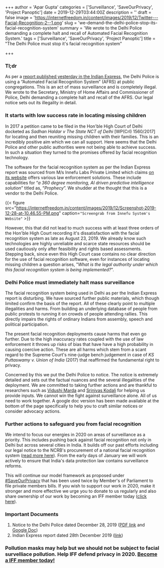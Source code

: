 +++
author = 'Apar Gupta'
categories = ['Surveillance', 'SaveOurPrivacy', 'Project Panoptic']
date = 2019-12-29T03:44:00Z
description = ''
draft = false
image = 'https://internetfreedom.in/content/images/2019/12/Twitter---Facial-Recognition-2--1.png'
slug = 'we-demand-the-delhi-police-stop-its-facial-recognition-system'
summary = 'We wrote to the Delhi Police demanding a complete halt and recall of Automated Facial Recognition System.'
tags = ['Surveillance', 'SaveOurPrivacy', 'Project Panoptic']
title = "The Delhi Police must stop it's facial recognition system"

+++


### Tl;dr

As per a [report published yesterday in the Indian Express](https://indianexpress.com/article/india/police-film-protests-run-its-images-through-face-recognition-software-to-screen-crowd-6188246/), the Delhi Police is using a “Automated Facial Recognition System” (AFRS) at public congregations. This is an act of mass surveillance and is completely illegal. We wrote to the Secretary, Ministry of Home Affairs and Commissioner of Police, Delhi demanding a complete halt and recall of the AFRS. Our legal notice sets out its illegality in detail.

### It starts with low success rate in locating missing children

In 2017 a petition came to be filed in the Hon'ble High Court of Delhi docketed as _Sadhan Haldar v The State NCT of Delhi_ [WP(Crl) 1560/2017] for locating and then reuniting missing children with their families. This is an incredibly positive aim which we can all support. Here seems that the Delhi Police and other public authorities were not being able to achieve success. In such a situation they turned to the promises offered by facial recognition technology.

The software for the facial recognition system as per the Indian Express report was sourced from M/s Innefu Labs Private Limited which claims [on its website](https://www.innefu.com/law-enforcement/) offers various law enforcement solutions. These include capabilities for “_a 360 degree monitoring, AI driven predictive intelligence solution_” titled as, “_Prophecy_”. We shudder at the thought that this is a vendor to the Delhi Police.

{{< figure src="https://internetfreedom.in/content/images/2019/12/Screenshot-2019-12-28-at-10.46.55-PM.png" caption=`"Screengrab from Innefu System's Website"` >}}

However, this that did not lead to much success with at least three orders of the Hon'ble High Court recording it's dissatisfaction with the facial recognition system as late as August 23, 2019. We already know such technologies are highly unreliable and scarce state resources should be used cautiously only after feasibility and rights based assessments. Stepping back, since even this High Court case contains no clear direction for the use of facial recognition software, even for instances of locating missing children a question arises, "_What is the legal authority under which this facial recognition system is being implemented?_".

### Delhi Police must immediately halt mass surveillance

The facial recognition system being used in Delhi as per the Indian Express report is disturbing. We have sourced further public materials, which though limited confirm the basis of the report. All of these clearly point to multiple illegalities and harms. From building an underlying database of people from public protests to running it on crowds of people attending rallies. This directly impairs the rights of ordinary Indians from assembly, speech and political participation.

The present facial recognition deployments cause harms that even go further. Due to the high inaccuracy rates coupled with the use of law enforcement it throws up risks of bias that have have a high probability in causing coercive action. These are all harms which stem from a scant regard to the Supreme Court's nine-judge bench judgement in case of _KS Puttaswamy v. Union of India_ (2017) that reaffirmed the fundamental right to privacy.

Concerned by this we put the Delhi Police to notice. The notice is extremely detailed and sets out the factual nuances and the several illegalities of the deployment. We are committed to taking further actions and are thankful to researchers such as [Vidushi Marda](https://twitter.com/VidushiMarda) and [Srinivas Kodali](https://twitter.com/digitaldutta) for helping us provide inputs. We cannot win the fight against surveillance alone. All of us need to work together. A google doc version has been made available at the bottom of the page specifically to help you to craft similar notices or consider advocacy actions.

### Further actions to safeguard you from facial recognition

We intend to focus our energies in 2020 on areas of surveillance as a priority. This includes pushing back against facial recognition not only in Delhi but across several cities in India. It builds off our past efforts including our legal notice to the NCRB's procurement of a national facial recognition system ([read more here](https://internetfreedom.in/ghost/#/editor/post/5e077e58c7acab7688a6ae14)).  From the early days of January we will work actively to ensure that India's data protection law contains surveillance reforms.

This will continue our model framework as proposed under [#SaveOurPrivacy](https://internetfreedom.in/we-demand-the-delhi-police-stop-its-facial-recognition-system/www.saveourprivacy.in) that has been used twice by Member's of Parliament to file private members bills. If you wish to support our work in 2020, make it stronger and more effective we urge you to donate to us regularly and also share ownership of our work by becoming an IFF member today ([click here](https://internetfreedom.in/donate/)).

### Important Documents

1. Notice to the Delhi Police dated December 28, 2019 ([PDF link](https://drive.google.com/file/d/1-GA-LlcVlnm0Ln4nuA_E_gLBMr6zeWzn/view?usp=sharing) and [Google Doc](https://docs.google.com/document/d/1AAKCOYLDQ831WKwHIX1aji_w2mDSHhScMTAC0CtgXPo/edit?usp=sharing))
2. Indian Express report dated 28th December 2019 ([link](https://indianexpress.com/article/india/police-film-protests-run-its-images-through-face-recognition-software-to-screen-crowd-6188246/))

### Pollution masks may help but we should not be subject to facial survelliace pollution. Help IFF defend privacy in 2020. [Become a IFF member today!](https://internetfreedom.in/donate/)

